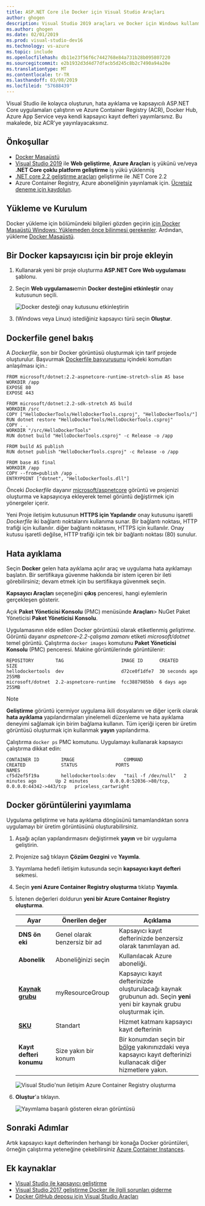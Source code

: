 ```yaml
---
title: ASP.NET Core ile Docker için Visual Studio Araçları
author: ghogen
description: Visual Studio 2019 araçları ve Docker için Windows kullanmayı öğrenin
ms.author: ghogen
ms.date: 02/01/2019
ms.prod: visual-studio-dev16
ms.technology: vs-azure
ms.topic: include
ms.openlocfilehash: db11e23f56f6c7442768e84a731b28b095807220
ms.sourcegitcommit: e2b1932d3d4d77dfacb5d245c8b2c7490a94a20e
ms.translationtype: MT
ms.contentlocale: tr-TR
ms.lasthandoff: 03/08/2019
ms.locfileid: "57688439"
---
```

Visual Studio ile kolayca oluşturun, hata ayıklama ve kapsayıcılı ASP.NET Core uygulamaları çalıştırın ve Azure Container Registry (ACR), Docker Hub, Azure App Service veya kendi kapsayıcı kayıt defteri yayımlarsınız. Bu makalede, biz ACR'ye yayınlayacaksınız.

## <a name="prerequisites"></a>Önkoşullar

* [Docker Masaüstü](https://hub.docker.com/editions/community/docker-ce-desktop-windows)
* [Visual Studio 2019](https://visualstudio.microsoft.com/downloads/?utm_medium=microsoft&utm_source=docs.microsoft.com&utm_campaign=inline+link&utm_content=download+vs2019+rc) ile **Web geliştirme**, **Azure Araçları** iş yükünü ve/veya **.NET Core çoklu platform geliştirme** iş yükü yüklenmiş
* [.NET core 2.2 geliştirme araçları](https://dotnet.microsoft.com/download/dotnet-core/2.2) geliştirme ile .NET Core 2.2
* Azure Container Registry, Azure aboneliğinin yayınlamak için. [Ücretsiz deneme için kaydolun](https://azure.microsoft.com/en-us/offers/ms-azr-0044p/).

## <a name="installation-and-setup"></a>Yükleme ve Kurulum

Docker yükleme için bölümündeki bilgileri gözden geçirin [için Docker Masaüstü Windows: Yüklemeden önce bilinmesi gerekenler](https://docs.docker.com/docker-for-windows/install/#what-to-know-before-you-install). Ardından, yükleme [Docker Masaüstü](https://hub.docker.com/editions/community/docker-ce-desktop-windows).

## <a name="add-a-project-to-a-docker-container"></a>Bir Docker kapsayıcısı için bir proje ekleyin

1. Kullanarak yeni bir proje oluşturma **ASP.NET Core Web uygulaması** şablonu.
1. Seçin **Web uygulaması**emin **Docker desteğini etkinleştir** onay kutusunun seçili.

   ![Docker desteği onay kutusunu etkinleştirin](../../media/docker-tools/vs-2019/create-new-web-application.PNG)

1. (Windows veya Linux) istediğiniz kapsayıcı türü seçin **Oluştur**.

## <a name="dockerfile-overview"></a>Dockerfile genel bakış

A *Dockerfile*, son bir Docker görüntüsü oluşturmak için tarif projede oluşturulur. Başvurmak [Dockerfile başvurusunu](https://docs.docker.com/engine/reference/builder/) içindeki komutları anlaşılması için.:

```
FROM microsoft/dotnet:2.2-aspnetcore-runtime-stretch-slim AS base
WORKDIR /app
EXPOSE 80
EXPOSE 443

FROM microsoft/dotnet:2.2-sdk-stretch AS build
WORKDIR /src
COPY ["HelloDockerTools/HelloDockerTools.csproj", "HelloDockerTools/"]
RUN dotnet restore "HelloDockerTools/HelloDockerTools.csproj"
COPY . .
WORKDIR "/src/HelloDockerTools"
RUN dotnet build "HelloDockerTools.csproj" -c Release -o /app

FROM build AS publish
RUN dotnet publish "HelloDockerTools.csproj" -c Release -o /app

FROM base AS final
WORKDIR /app
COPY --from=publish /app .
ENTRYPOINT ["dotnet", "HelloDockerTools.dll"]
```

Önceki *Dockerfile* dayanır [microsoft/aspnetcore](https://hub.docker.com/r/microsoft/aspnetcore/) görüntü ve projenizi oluşturma ve kapsayıcıya ekleyerek temel görüntü değiştirmek için yönergeler içerir.

Yeni Proje iletişim kutusunun **HTTPS için Yapılandır** onay kutusunu işaretli *Dockerfile* iki bağlantı noktalarını kullanıma sunar. Bir bağlantı noktası, HTTP trafiği için kullanılır. diğer bağlantı noktasını, HTTPS için kullanılır. Onay kutusu işaretli değilse, HTTP trafiği için tek bir bağlantı noktası (80) sunulur.

## <a name="debug"></a>Hata ayıklama

Seçin **Docker** gelen hata ayıklama açılır araç ve uygulama hata ayıklamayı başlatın. Bir sertifikaya güvenme hakkında bir istem içeren bir ileti görebilirsiniz; devam etmek için bu sertifikaya güvenmek seçin.

**Kapsayıcı Araçları** seçeneğini **çıkış** penceresi, hangi eylemlerin gerçekleşen gösterir.

Açık **Paket Yöneticisi Konsolu** (PMC) menüsünde **Araçları**> NuGet Paket Yöneticisi **Paket Yöneticisi Konsolu**.

Uygulamasının elde edilen Docker görüntüsü olarak etiketlenmiş *geliştirme*. Görüntü dayanır *aspnetcore-2.2-çalışma zamanı* etiketi *microsoft/dotnet* temel görüntü. Çalıştırma `docker images` komutunu **Paket Yöneticisi Konsolu** (PMC) penceresi. Makine görüntülerinde görüntülenir:

```console
REPOSITORY        TAG                     IMAGE ID      CREATED         SIZE
hellodockertools  dev                     d72ce0f1dfe7  30 seconds ago  255MB
microsoft/dotnet  2.2-aspnetcore-runtime  fcc3887985bb  6 days ago      255MB
```

> [!NOTE]
> **Geliştirme** görüntü içermiyor uygulama ikili dosyalarını ve diğer içerik olarak **hata ayıklama** yapılandırmaları yinelemeli düzenleme ve hata ayıklama deneyimi sağlamak için birim bağlama kullanın. Tüm içeriği içeren bir üretim görüntüsü oluşturmak için kullanmak **yayın** yapılandırma.

Çalıştırma `docker ps` PMC komutunu. Uygulamayı kullanarak kapsayıcı çalıştırma dikkat edin:

```console
CONTAINER ID        IMAGE                  COMMAND               CREATED             STATUS              PORTS                                           NAMES
cf5d2ef5f19a        hellodockertools:dev   "tail -f /dev/null"   2 minutes ago       Up 2 minutes        0.0.0.0:52036->80/tcp, 0.0.0.0:44342->443/tcp   priceless_cartwright
```

## <a name="publish-docker-images"></a>Docker görüntülerini yayımlama

Uygulama geliştirme ve hata ayıklama döngüsünü tamamlandıktan sonra uygulamayı bir üretim görüntüsünü oluşturabilirsiniz.

1. Aşağı açılan yapılandırmasını değiştirmek **yayın** ve bir uygulama geliştirin.
1. Projenize sağ tıklayın **Çözüm Gezgini** ve **Yayımla**.
1. Yayımlama hedefi iletişim kutusunda seçin **kapsayıcı kayıt defteri** sekmesi.
1. Seçin **yeni Azure Container Registry oluşturma** tıklatıp **Yayımla**.
1. İstenen değerleri doldurun **yeni bir Azure Container Registry oluşturma**.

    | Ayar      | Önerilen değer  | Açıklama                                |
    | ------------ |  ------- | -------------------------------------------------- |
    | **DNS ön eki** | Genel olarak benzersiz bir ad | Kapsayıcı kayıt defterinizde benzersiz olarak tanımlayan ad. |
    | **Abonelik** | Aboneliğinizi seçin | Kullanılacak Azure aboneliği. |
    | **[Kaynak grubu](/azure/azure-resource-manager/resource-group-overview)** | myResourceGroup |  Kapsayıcı kayıt defterinizde oluşturulacağı kaynak grubunun adı. Seçin **yeni** yeni bir kaynak grubu oluşturmak için.|
    | **[SKU](https://docs.microsoft.com/azure/container-registry/container-registry-skus)** | Standart | Hizmet katmanı kapsayıcı kayıt defterinin  |
    | **Kayıt defteri konumu** | Size yakın bir konum | Bir konumdan seçin bir [bölge](https://azure.microsoft.com/regions/) yakınınızdaki veya kapsayıcı kayıt defterinizi kullanacak diğer hizmetlere yakın. |

    ![Visual Studio'nun iletişim Azure Container Registry oluşturma][0]

1. **Oluştur**'a tıklayın.

   ![Yayımlama başarılı gösteren ekran görüntüsü](../../media/docker-tools/publish-succeeded.png)

## <a name="next-steps"></a>Sonraki Adımlar

Artık kapsayıcı kayıt defterinden herhangi bir konağa Docker görüntüleri, örneğin çalıştırma yeteneğine çekebilirsiniz [Azure Container Instances](/azure/container-instances/container-instances-tutorial-deploy-app).

## <a name="additional-resources"></a>Ek kaynaklar

* [Visual Studio ile kapsayıcı geliştirme](/visualstudio/containers)
* [Visual Studio 2017 geliştirme Docker ile ilgili sorunları giderme](../../vs-azure-tools-docker-troubleshooting-docker-errors.md)
* [Docker GitHub deposu için Visual Studio Araçları](https://github.com/Microsoft/DockerTools)

[0]:../../media/vs-azure-tools-docker-hosting-web-apps-in-docker/vs-acr-provisioning-dialog-2019.png
